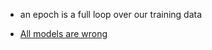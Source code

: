* an epoch is a full loop over our training data

* [All models are wrong](https://en.wikipedia.org/wiki/All_models_are_wrong)